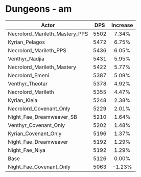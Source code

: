 # Dungeons - am
| Actor | DPS | Increase |
|---|:---:|:---:|
|Necrolord_Marileth_Mastery_PPS|5502|7.34%|
|Kyrian_Pelagos|5472|6.75%|
|Necrolord_Marileth_PPS|5436|6.05%|
|Venthyr_Nadjia|5431|5.95%|
|Necrolord_Marileth_Mastery|5422|5.77%|
|Necrolord_Emeni|5387|5.09%|
|Venthyr_Theotar|5378|4.92%|
|Necrolord_Marileth|5355|4.47%|
|Kyrian_Kleia|5248|2.38%|
|Necrolord_Covenant_Only|5229|2.01%|
|Night_Fae_Dreamweaver_SB|5210|1.64%|
|Venthyr_Covenant_Only|5202|1.48%|
|Kyrian_Covenant_Only|5196|1.37%|
|Night_Fae_Dreamweaver|5192|1.29%|
|Night_Fae_Niya|5192|1.29%|
|Base|5126|0.00%|
|Night_Fae_Covenant_Only|5063|-1.23%|
